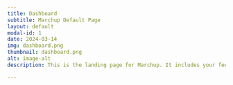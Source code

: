 ```yaml
---
title: Dashboard
subtitle: Marchup Default Page
layout: default
modal-id: 1
date: 2024-03-14
img: dashboard.png
thumbnail: dashboard.png
alt: image-alt
description: This is the landing page for Marchup. It includes your feed, recommendations, getting started guides and more

---
```

